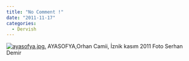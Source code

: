 ```yaml
---
title: "No Comment !"
date: "2011-11-17"
categories: 
  - Dervish
---
```


[![ayasofya.jpg](/uploads/2011/11/ayasofya.jpg).](/uploads/2011/11/ayasofya.jpg "ayasofya.jpg") AYASOFYA,Orhan Camii, İznik kasım 2011 Foto Serhan Demir
